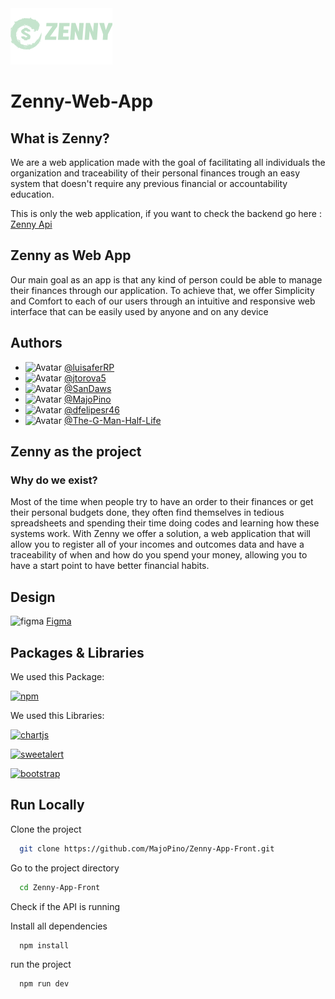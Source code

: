 <img src="./public/imgs/ZennyBannerMint 1.png" alt="zenny">

# Zenny-Web-App

## What is Zenny?
We are a web application made with the goal of facilitating all individuals the organization and traceability of their personal finances trough an easy system that doesn't require any previous financial or accountability education.

This is only the web application, if you want to check the backend go here : [Zenny Api](https://github.com/SanDaws/Zenny-Api/)

## Zenny as Web App

Our main goal as an app is that any kind of person could be able to manage their finances through our application. To achieve that, we offer Simplicity and Comfort to each of our users through an intuitive and responsive web interface that can be easily used by anyone and on any device

## Authors

-   <img src="https://avatars.githubusercontent.com/u/137262730?v=4" width="30px" height="30px" alt="Avatar">    [@luisaferRP](https://www.github.com/luisaferRP)
-   <img src="https://avatars.githubusercontent.com/u/109235605?v=4" width="30px" height="30px" alt="Avatar">    [@jtorova5](https://www.github.com/jtorova5)
-   <img src="https://avatars.githubusercontent.com/u/75854211?v=4" width="30px" height="30px" alt="Avatar">     [@SanDaws](https://www.github.com/sanDaws)
-   <img src="https://avatars.githubusercontent.com/u/138082726?v=4" width="30px" height="30px" alt="Avatar">     [@MajoPino](https://www.github.com/MajoPino)
-   <img src="https://avatars.githubusercontent.com/u/71363955?v=4" width="30px" height="30px" alt="Avatar">      [@dfelipesr46](https://www.github.com/dfelipesr46)
-   <img src="https://avatars.githubusercontent.com/u/160916037?v=4" width="30px" height="30px" alt="Avatar">     [@The-G-Man-Half-Life](https://www.github.com/The-G-Man-Half-Life)
## Zenny as the project
### Why do we exist?
Most of the time when people try to have an order to their finances or get their personal  budgets done, they often find themselves in tedious spreadsheets and spending their time doing codes and learning how these systems work. With Zenny we offer a solution, a web application that will allow you to register all of your incomes and outcomes data and have a traceability of when and how do you spend your money, allowing you to have a start point to have better financial habits.

## Design
<img src="https://th.bing.com/th/id/R.278148a344a16ac0af0f981deb2a31b7?rik=p3RloBOM7dvvvw&pid=ImgRaw&r=0" width="30px" height="30px" alt="figma">    [Figma](https://www.figma.com/design/4Zc7zPhRBB6RVfavvQIwyM/Zenny-App?node-id=0-1&t=OU6WdSt1phzAZJoe-1)

## Packages & Libraries

We used this Package:

[![npm](https://img.shields.io/npm/v/npm.svg?logo=nodedotjs)](https://www.npmjs.com/)

We used this Libraries:

[![chartjs](https://img.shields.io/badge/ChartJS-red)](https://www.chartjs.org/)

[![sweetalert](https://img.shields.io/badge/SweetAlert-red)](https://sweetalert2.github.io/)

[![bootstrap](https://img.shields.io/badge/Bootstrap-red)](https://getbootstrap.com/)


## Run Locally

Clone the project

```bash
  git clone https://github.com/MajoPino/Zenny-App-Front.git
```

Go to the project directory

```bash
  cd Zenny-App-Front
```

Check if the API is running

Install all dependencies
```bash
  npm install
```

run the project

```bash
  npm run dev
```

